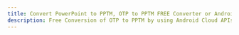 ---title: Convert PowerPoint to PPTM, OTP to PPTM FREE Converter or Android SDKdescription: Free Conversion of OTP to PPTM by using Android Cloud APIs & SDKs. Also Create, Edit & Render Microsoft Word & OpenOffice documents in the Cloud.---